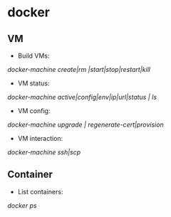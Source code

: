 docker
======

## VM
- Build VMs:

*docker-machine _create|rm |start|stop|restart|kill_*

- VM status:

*docker-machine _active|config|env|ip|url|status | ls_*

- VM config:

*docker-machine _upgrade | regenerate-cert|provision_*

- VM interaction:

*docker-machine _ssh|scp_*

## Container
- List containers:

*docker _ps_*
